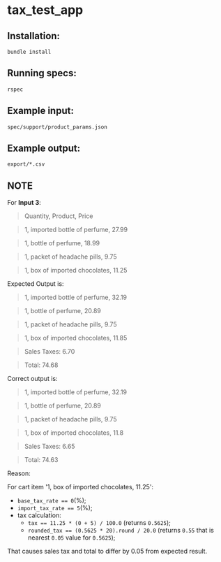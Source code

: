 # tax_test_app

## Installation:

    bundle install

## Running specs:

    rspec

## Example input:

    spec/support/product_params.json

## Example output:

    export/*.csv

## NOTE

For **Input 3**:

> Quantity, Product, Price

> 1, imported bottle of perfume, 27.99

> 1, bottle of perfume, 18.99

> 1, packet of headache pills, 9.75

> 1, box of imported chocolates, 11.25

Expected Output is:

> 1, imported bottle of perfume, 32.19

> 1, bottle of perfume, 20.89

> 1, packet of headache pills, 9.75

> 1, box of imported chocolates, 11.85

> Sales Taxes: 6.70

> Total: 74.68

Correct output is:

> 1, imported bottle of perfume, 32.19

> 1, bottle of perfume, 20.89

> 1, packet of headache pills, 9.75

> 1, box of imported chocolates, 11.8

> Sales Taxes: 6.65

> Total: 74.63

Reason:

For cart item '1, box of imported chocolates, 11.25':

- `base_tax_rate == 0`(%);
- `import_tax_rate == 5`(%);
- tax calculation:
  - `tax == 11.25 * (0 + 5) / 100.0` (returns `0.5625`);
  - `rounded_tax == (0.5625 * 20).round / 20.0` (returns `0.55` that is nearest `0.05` value for `0.5625`);

That causes sales tax and total to differ by 0.05 from expected result.
